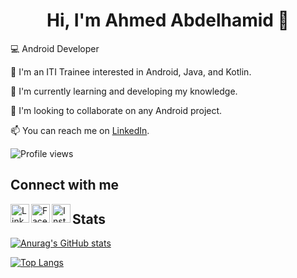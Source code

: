   <div align="center">
  <h1>Hi, I'm Ahmed Abdelhamid 👋</h1>
</div>

💻 Android Developer 

🌱 I'm an ITI Trainee interested in Android, Java, and Kotlin.

🌱 I'm currently learning and developing my knowledge.

💞️ I'm looking to collaborate on any Android project.

📫 You can reach me on [LinkedIn](https://www.linkedin.com/in/ahmed-aabdelhamid/).

   ![Profile views](https://gpvc.arturio.dev/ahmedabdelhamid399)
   
   ## Connect with me

[<img align="left" alt="LinkedIn" width="30px" src="https://www.vectorlogo.zone/logos/linkedin/linkedin-icon.svg" />](https://www.linkedin.com/in/ahmed-aabdelhamid/)
[<img align="left" alt="Facebook" width="30px" src="https://www.vectorlogo.zone/logos/facebook/facebook-icon.svg" />](https://www.facebook.com/Ahmdaabdelhamid)
[<img align="left" alt="Instagram" width="30px" src="https://www.vectorlogo.zone/logos/instagram/instagram-icon.svg" />](https://www.instagram.com/ahmdaabdelhamid/)

## Stats

[![Anurag's GitHub stats](https://github-readme-stats.vercel.app/api?username=ahmedabdelhamid399&theme=radical)](https://github.com/anuraghazra/github-readme-stats)


[![Top Langs](https://github-readme-stats.vercel.app/api/top-langs/?username=ahmedabdelhamid399&layout=compact)](https://github.com/anuraghazra/github-readme-stats)
